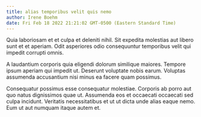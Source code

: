 ```yaml
---
title: alias temporibus velit quis nemo
author: Irene Boehm
date: Fri Feb 18 2022 21:21:02 GMT-0500 (Eastern Standard Time)
---
```

Quia laboriosam et et culpa et deleniti nihil. Sit expedita molestias aut libero sunt et et aperiam. Odit asperiores odio consequuntur temporibus velit qui impedit corrupti omnis.

 A laudantium corporis quia eligendi dolorum similique maiores. Tempore ipsum aperiam qui impedit ut. Deserunt voluptate nobis earum. Voluptas assumenda accusantium nisi minus ea facere quam possimus.

 Consequatur possimus esse consequatur molestiae. Corporis ab porro aut quo natus dignissimos quae ut. Assumenda eos et occaecati occaecati sed culpa incidunt. Veritatis necessitatibus et ut ut dicta unde alias eaque nemo. Eum ut aut numquam itaque autem et.